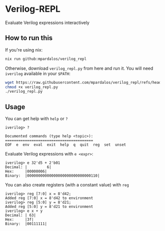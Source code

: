 # Verilog-REPL

Evaluate Verilog expressions interactively

## How to run this

If you're using nix:

``` sh
nix run github:mpardalos/verilog_repl
```

Otherwise, download `verilog_repl.py` from here and run it. You will need `iverilog`
available in your `$PATH`:

``` sh
wget https://raw.githubusercontent.com/mpardalos/verilog_repl/refs/heads/master/verilog_repl.py
chmod +x verilog_repl.py
./verilog_repl.py
```

## Usage

You can get help with `help` or `?`

```
iverilog> ?

Documented commands (type help <topic>):
========================================
EOF  e  env  eval  exit  help  q  quit  reg  set  unset
```

Evaluate Verilog expressions with `e <expr>`:

```
iverilog> e 32'd5 + 2'b01
Decimal: |         6|
Hex:     |00000006|
Binary:  |00000000000000000000000000000110|
```

You can also create registers (with a constant value) with `reg`

```
iverilog> reg [7:0] x = 8'd42;
Added reg [7:0] x = 8'd42 to environment
iverilog> reg [5:0] y = 8'd21;
Added reg [5:0] y = 8'd21 to environment
iverilog> e x + y
Decimal: | 63|
Hex:     |3f|
Binary:  |00111111|
```
